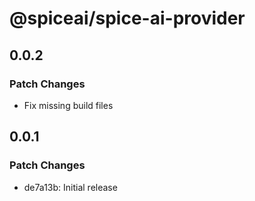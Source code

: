 # @spiceai/spice-ai-provider

## 0.0.2

### Patch Changes

- Fix missing build files

## 0.0.1

### Patch Changes

- de7a13b: Initial release
